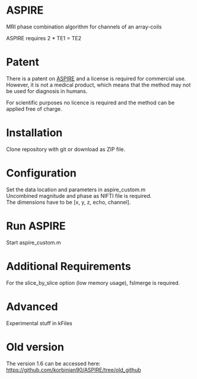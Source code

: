 # ASPIRE
MRI phase combination algorithm for channels of an array-coils

ASPIRE requires 2 * TE1 = TE2

# Patent
There is a patent on [ASPIRE](https://patents.google.com/patent/US10605885B2/en) and a license is required for commercial use.
However, it is not a medical product, which means that the method may not be used for diagnosis in humans.

For scientific purposes no licence is required and the method can be applied free of charge.

# Installation
Clone repository with git or download as ZIP file.

# Configuration
Set the data location and parameters in aspire_custom.m  
Uncombined magnitude and phase as NIFTI file is required.  
The dimensions have to be [x, y, z, echo, channel].

# Run ASPIRE
Start aspire_custom.m

# Additional Requirements
For the slice_by_slice option (low memory usage), fslmerge is required.

# Advanced
Experimental stuff in kFiles

# Old version
The version 1.6 can be accessed here: https://github.com/korbinian90/ASPIRE/tree/old_github